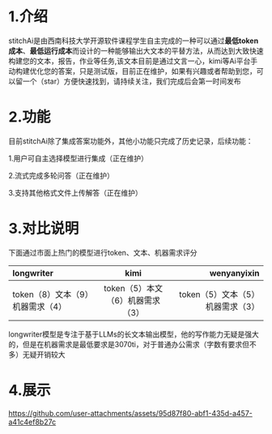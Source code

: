 # 1.介绍
stitchAi是由西南科技大学开源软件课程学生自主完成的一种可以通过**最低token成本**、**最低运行成本**而设计的一种能够输出大文本的平替方法，从而达到大致快速构建您的文本，报告，作业等任务,该文本目前是通过文言一心，kimi等Ai平台手动构建优化您的答案，只是测试版，目前正在维护，如果有兴趣或者帮助到您，可以留一个（star）方便快速找到，请持续关注，我们完成后会第一时间发布

# 2.功能
目前stitchAi除了集成答案功能外，其他小功能只完成了历史记录，后续功能：

1.用户可自主选择模型进行集成（正在维护）

2.流式完成多轮问答（正在维护）

3.支持其他格式文件上传解答（正在维护）

# 3.对比说明

下面通过市面上热门的模型进行token、文本、机器需求评分

| longwriter | kimi | wenyanyixin |  
| :--- | :---: | ---: |  
| token（8）文本（9）机器需求（4） | token（5）本文（6）机器需求（3） | token（5）文本（5）机器需求（3） |  

 longwriter模型是专注于基于LLMs的长文本输出模型，他的写作能力无疑是强大的，但是在机器需求是最低要求是3070ti，对于普通办公需求（字数有要求但不多）无疑开销较大

# 4.展示

https://github.com/user-attachments/assets/95d87f80-abf1-435d-a457-a41c4ef8b27c





 

